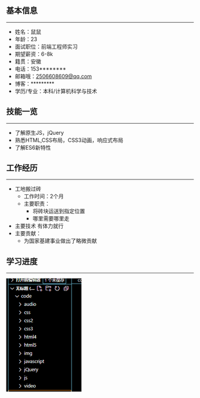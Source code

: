 ## 基本信息
***
+ 姓名：鼠鼠
+ 年龄：23
+ 面试职位：前端工程师实习
+ 期望薪资：6-8k
+ 籍贯：安徽
+ 电话：153********
+ 邮箱哦：2506608609@qq.com
+ 博客：*********
+ 学历/专业：本科/计算机科学与技术




## 技能一览
***
+ 了解原生JS，jQuery
+ 熟悉HTML,CSS布局，CSS3动画，响应式布局
+ 了解ES6新特性
  
##  工作经历
***
+ 工地搬过砖
     + 工作时间：2个月
     + 主要职责：
         + 将砖块运送到指定位置  
         + 哪里需要哪里走
+ 主要技术 有体力就行
+ 主要贡献：
     + 为国家基建事业做出了略微贡献   


## 学习进度
***
![图 1](https://github.com/2506608609/learn/blob/master/img/9bb3c10db0004a4f4244383d4bd61042d5c79ed603e6324cf3aec6b2c35f294c.png)

